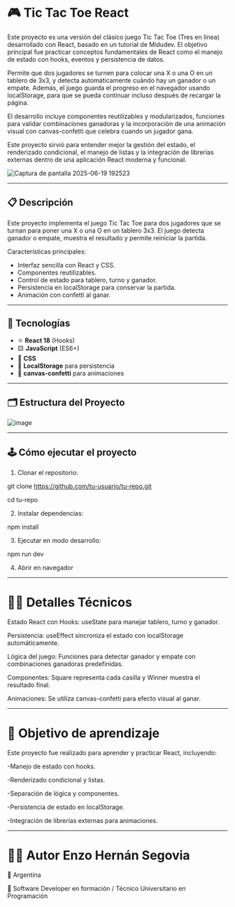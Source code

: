 # 🎮 Tic Tac Toe React

Este proyecto es una versión del clásico juego Tic Tac Toe (Tres en línea) desarrollado con React, basado en un tutorial de Midudev. El objetivo principal fue practicar conceptos fundamentales de React como el manejo de estado con hooks, eventos y persistencia de datos.

Permite que dos jugadores se turnen para colocar una X o una O en un tablero de 3x3, y detecta automáticamente cuándo hay un ganador o un empate. Además, el juego guarda el progreso en el navegador usando localStorage, para que se pueda continuar incluso después de recargar la página.

El desarrollo incluye componentes reutilizables y modularizados, funciones para validar combinaciones ganadoras y la incorporación de una animación visual con canvas-confetti que celebra cuando un jugador gana.

Este proyecto sirvió para entender mejor la gestión del estado, el renderizado condicional, el manejo de listas y la integración de librerías externas dentro de una aplicación React moderna y funcional.


![Captura de pantalla 2025-06-19 192523](https://github.com/user-attachments/assets/c25078f6-8766-4c77-b35a-74e1163da000)

---

## 📋 Descripción

Este proyecto implementa el juego Tic Tac Toe para dos jugadores que se turnan para poner una X o una O en un tablero 3x3. El juego detecta ganador o empate, muestra el resultado y permite reiniciar la partida.

Características principales:
- Interfaz sencilla con React y CSS.
- Componentes reutilizables.
- Control de estado para tablero, turno y ganador.
- Persistencia en localStorage para conservar la partida.
- Animación con confetti al ganar.

---

## 🚀 Tecnologías

- ⚛️ **React 18** (Hooks)  
- 🟨 **JavaScript** (ES6+)  
- 🎨 **CSS**  
- 💾 **LocalStorage** para persistencia  
- 🎉 **canvas-confetti** para animaciones  

---

## 🗂️ Estructura del Proyecto

![image](https://github.com/user-attachments/assets/939f6912-842d-4031-b9f5-f97539032c14)

---

## 🕹️ Cómo ejecutar el proyecto

1. Clonar el repositorio:

git clone https://github.com/tu-usuario/tu-repo.git

cd tu-repo

2. Instalar dependencias:

npm install

3. Ejecutar en modo desarrollo:

npm run dev

4. Abrir en navegador

---

# 🧑‍💻 Detalles Técnicos

Estado React con Hooks: useState para manejar tablero, turno y ganador.

Persistencia: useEffect sincroniza el estado con localStorage automáticamente.

Lógica del juego: Funciones para detectar ganador y empate con combinaciones ganadoras predefinidas.

Componentes: Square representa cada casilla y Winner muestra el resultado final.

Animaciones: Se utiliza canvas-confetti para efecto visual al ganar.

---

# 🎯 Objetivo de aprendizaje

Este proyecto fue realizado para aprender y practicar React, incluyendo:

-Manejo de estado con hooks.

-Renderizado condicional y listas.

-Separación de lógica y componentes.

-Persistencia de estado en localStorage.

-Integración de librerías externas para animaciones.

---

# 👨‍💻 Autor Enzo Hernán Segovia

📍 Argentina

💼 Software Developer en formación / Técnico Universitario en Programación

